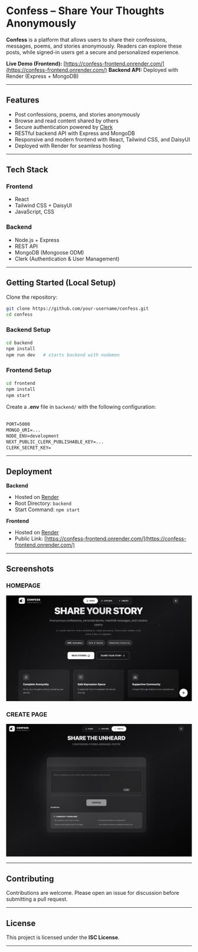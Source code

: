 

# Confess – Share Your Thoughts Anonymously

**Confess** is a platform that allows users to share their confessions, messages, poems, and stories anonymously.
Readers can explore these posts, while signed-in users get a secure and personalized experience.

**Live Demo (Frontend):** [https://confess-frontend.onrender.com/](https://confess-frontend.onrender.com/)
**Backend API:** Deployed with Render (Express + MongoDB)

---

## Features

* Post confessions, poems, and stories anonymously
* Browse and read content shared by others
* Secure authentication powered by [Clerk](https://clerk.com)
* RESTful backend API with Express and MongoDB
* Responsive and modern frontend with React, Tailwind CSS, and DaisyUI
* Deployed with Render for seamless hosting

---

## Tech Stack

### Frontend

* React
* Tailwind CSS + DaisyUI
* JavaScript, CSS

### Backend

* Node.js + Express
* REST API
* MongoDB (Mongoose ODM)
* Clerk (Authentication & User Management)

---

## Getting Started (Local Setup)

Clone the repository:

```bash
git clone https://github.com/your-username/confess.git
cd confess
```

### Backend Setup

```bash
cd backend
npm install
npm run dev   # starts backend with nodemon
```

### Frontend Setup

```bash
cd frontend
npm install
npm start
```

Create a **.env** file in `backend/` with the following configuration:

```env

PORT=5000
MONGO_URI=...
NODE_ENV=development
NEXT_PUBLIC_CLERK_PUBLISHABLE_KEY=...
CLERK_SECRET_KEY=
```

---

## Deployment

**Backend**

* Hosted on [Render](https://render.com)
* Root Directory: `backend`
* Start Command: `npm start`

**Frontend**

* Hosted on [Render](https://render.com)
* Public Link: [https://confess-frontend.onrender.com/](https://confess-frontend.onrender.com/)

---

## Screenshots

### HOMEPAGE
<img src="https://github.com/Chiefpatwal/CONFESS/blob/main/assets/home.png?raw=true" alt="Homepage" width="600">

### CREATE PAGE
<img src="https://github.com/Chiefpatwal/CONFESS/blob/main/assets/create_message.png?raw=true" alt="Create Confession" width="600">

---

## Contributing

Contributions are welcome. Please open an issue for discussion before submitting a pull request.

---

## License

This project is licensed under the **ISC License**.

---

